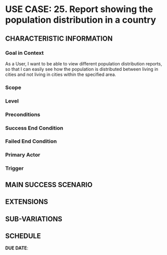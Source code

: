 # USE CASE: 25. Report showing the population distribution in a country

## CHARACTERISTIC INFORMATION

### Goal in Context
As a User, I want to be able to view different population distribution reports, so that I can easily see how the population is distributed between living in cities and not living in cities within the specified area.


### Scope



### Level



### Preconditions



### Success End Condition



### Failed End Condition



### Primary Actor



### Trigger



## MAIN SUCCESS SCENARIO



## EXTENSIONS



## SUB-VARIATIONS



## SCHEDULE

**DUE DATE**:

